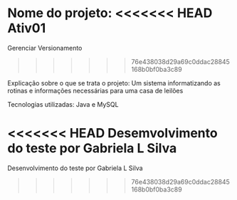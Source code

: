 Nome do projeto:
<<<<<<< HEAD
Ativ01
=======
Gerenciar Versionamento

>>>>>>> 76e438038d29a69c0ddac28845168b0bf0ba3c89

Explicação sobre o que se trata o projeto:
Um sistema informatizando as rotinas e informações necessárias para uma casa de leilões

Tecnologias utilizadas: 
Java e MySQL

<<<<<<< HEAD
Desemvolvimento do teste por Gabriela L Silva
=======
Desenvolvimento do teste por Gabriela L Silva
>>>>>>> 76e438038d29a69c0ddac28845168b0bf0ba3c89
